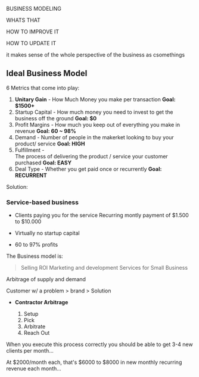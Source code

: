 BUSINESS MODELING


WHATS THAT

HOW TO IMPROVE IT

HOW TO UPDATE IT


it makes sense of the whole perspective of the business as csomethings


## Ideal Business Model

6 Metrics that come into play:

1. **Unitary Gain** - 
	How Much Money you make per transaction 
	**Goal: $1500+**
1. Startup Capital - 
	How much money you need to invest to get the business off the ground
	**Goal: $0**
1. Profit Margins - 
	How much you keep out of everything you make in revenue
	**Goal: 60 ~ 98%**
1. Demand - 
	Number of people in the makerket looking to buy your product/ service
	**Goal: HIGH**
1. Fulfillment -  
	The process of delivering the product / service your customer purchased
	**Goal: EASY**
1. Deal Type -
	Whether you get paid once or recurrently
	**Goal: RECURRENT**
	
	
Solution: 

### Service-based business

* Clients paying you for the service
	Recurring montly payment of
		$1.500 to $10.000

* Virtually no startup capital
* 60 to 97% profits

The Business model is:
> Selling ROI Marketing and development Services for Small Business

Arbitrage of supply and demand

Customer w/ a problem > brand > Solution

- **Contractor Arbitrage**
	
	1. Setup
	2. Pick
	3. Arbitrate
	4. Reach Out

When you execute this process correctly you should be able to get 3-4 new clients per month...

At $2000/month each, that's $6000 to $8000 in new monthly recurring revenue each month...




